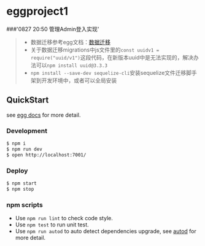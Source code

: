 # eggproject1
###'0827 20:50 管理Admin登入实现'
>- 数据迁移参考egg文档：[数据迁移](https://eggjs.org/zh-cn/tutorials/sequelize.html)
>- 关于数据迁移migrations中js文件里的```const uuidv1 = require("uuid/v1")```这段代码，在新版本uuid中是无法实现的，解决办法可以```npm install uuid@3.3.3```
>- ```npm install --save-dev sequelize-cli```安装sequelize文件迁移脚手架到开发环境中，或者可以全局安装







## QuickStart

<!-- add docs here for user -->

see [egg docs][egg] for more detail.

### Development

```bash
$ npm i
$ npm run dev
$ open http://localhost:7001/
```

### Deploy

```bash
$ npm start
$ npm stop
```

### npm scripts

- Use `npm run lint` to check code style.
- Use `npm test` to run unit test.
- Use `npm run autod` to auto detect dependencies upgrade, see [autod](https://www.npmjs.com/package/autod) for more detail.


[egg]: https://eggjs.org